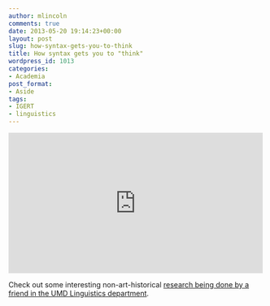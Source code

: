 ```yaml
---
author: mlincoln
comments: true
date: 2013-05-20 19:14:23+00:00
layout: post
slug: how-syntax-gets-you-to-think
title: How syntax gets you to "think"
wordpress_id: 1013
categories:
- Academia
post_format:
- Aside
tags:
- IGERT
- linguistics
---
```


<iframe src="http://player.vimeo.com/video/65186730" width="500" height="277" frameborder="0" webkitAllowFullScreen mozallowfullscreen allowFullScreen></iframe>


Check out some interesting non-art-historical [research being done by a friend in the UMD Linguistics department](http://posterhall.org/igert2013/posters/443).
